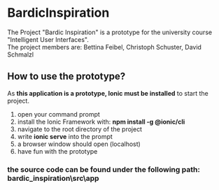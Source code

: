 # BardicInspiration
The Project "Bardic Inspiration" is a prototype for the university course "Intelligent User Interfaces". <br/>
The project members are: Bettina Feibel, Christoph Schuster, David Schmalzl

## How to use the prototype?
As **this application is a prototype, Ionic must be installed** to start the project.
1. open your command prompt
2. install the Ionic Framework with: **npm install -g @ionic/cli**
4. navigate to the root directory of the project
5. write **ionic serve** into the prompt
6. a browser window should open (localhost)
7. have fun with the prototype

### the source code can be found under the following path: bardic_inspiration\src\app
